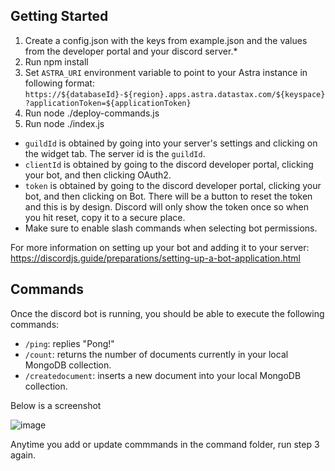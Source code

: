 ## Getting Started

1. Create a config.json with the keys from example.json and the values from the developer portal and your discord server.*
2. Run npm install
3. Set `ASTRA_URI` environment variable to point to your Astra instance in following format: `https://${databaseId}-${region}.apps.astra.datastax.com/${keyspace}?applicationToken=${applicationToken}`
3. Run node ./deploy-commands.js
4. Run node ./index.js

* `guildId` is obtained by going into your server's settings and clicking on the widget tab. The server id is the `guildId`.
* `clientId` is obtained by going to the discord developer portal, clicking your bot, and then clicking OAuth2.
* `token` is obtained by going to the discord developer portal, clicking your bot, and then clicking on Bot.
There will be a button to reset the token and this is by design. Discord will only show the token once so when you hit reset, copy it to a secure place.
* Make sure to enable slash commands when selecting bot permissions.

For more information on setting up your bot and adding it to your server: https://discordjs.guide/preparations/setting-up-a-bot-application.html

## Commands

Once the discord bot is running, you should be able to execute the following commands:

- `/ping`: replies "Pong!"
- `/count`: returns the number of documents currently in your local MongoDB collection.
- `/createdocument`: inserts a new document into your local MongoDB collection.

Below is a screenshot

![image](https://user-images.githubusercontent.com/1620265/213293087-53505a73-3038-4db8-b21b-d9149a5396ed.png)


Anytime you add or update commmands in the command folder, run step 3 again.